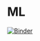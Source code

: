 # ML

[![Binder](https://mybinder.org/badge_logo.svg)](https://mybinder.org/v2/gh/Rihab95/ML/master)
